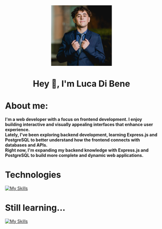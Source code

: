 <p align="center">
    <img width="200" src="img/Me.jpg">
</p>

<h1 align="center">Hey 👋, I'm Luca Di Bene</h1>
<h1>About me:</h1>
<b>I'm a web developer with a focus on frontend development. I enjoy building interactive and visually appealing interfaces that enhance user experience.
<br>
Lately, I've been exploring backend development, learning Express.js and PostgreSQL to better understand how the frontend connects with databases and APIs.
<br>
Right now, I'm expanding my backend knowledge with Express.js and PostgreSQL to build more complete and dynamic web applications.</b>

<h1>Technologies</h1>

[![My Skills](https://skillicons.dev/icons?i=html,css,js,react)](https://skillicons.dev)

<h1>Still learning...</h1>

[![My Skills](https://skillicons.dev/icons?i=express,postgres)](https://skillicons.dev)
